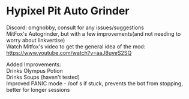 # Hypixel Pit Auto Grinder
Discord: omgnobby, consult for any issues/suggestions  
MitFox's Autogrinder, but with a few improvements(and not needing to worry about linkvertise)  
Watch Mitfox's video to get the general idea of the mod: https://www.youtube.com/watch?v=aaJ8uyeS2SQ

Added Improvements:  
Drinks Olympus Potion  
Drinks Soups (haven't tested)  
Improved PANIC mode - /oof s if stuck, prevents the bot from stopping, better for longer sessions  
